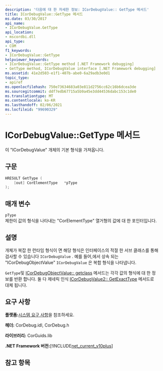 ```yaml
---
description: '다음에 대 한 자세한 정보: ICorDebugValue:: GetType 메서드'
title: ICorDebugValue::GetType 메서드
ms.date: 03/30/2017
api_name:
- ICorDebugValue.GetType
api_location:
- mscordbi.dll
api_type:
- COM
f1_keywords:
- ICorDebugValue::GetType
helpviewer_keywords:
- ICorDebugValue::GetType method [.NET Framework debugging]
- GetType method, ICorDebugValue interface [.NET Framework debugging]
ms.assetid: 41e2d503-e1f1-407b-abe0-6a29adb3e0d1
topic_type:
- apiref
ms.openlocfilehash: 750e73634683a03e811d2756cc62c16b6dcea3de
ms.sourcegitcommit: ddf7edb67715a5b9a45e3dd44536dabc153c1de0
ms.translationtype: MT
ms.contentlocale: ko-KR
ms.lasthandoff: 02/06/2021
ms.locfileid: "99690329"
---
```

# <a name="icordebugvaluegettype-method"></a>ICorDebugValue::GetType 메서드

이 "ICorDebugValue" 개체의 기본 형식을 가져옵니다.  
  
## <a name="syntax"></a>구문  
  
```cpp  
HRESULT GetType (  
    [out] CorElementType   *pType  
);  
```  
  
## <a name="parameters"></a>매개 변수  

 `pType`  
 제한이 값의 형식을 나타내는 "CorElementType" 열거형의 값에 대 한 포인터입니다.  
  
## <a name="remarks"></a>설명  

 개체가 복잡 한 런타임 형식이 면 해당 형식은 인터페이스의 적절 한 서브 클래스를 통해 검사할 수 있습니다 `ICorDebugValue` . 예를 들어,에서 상속 되는 "ICorDebugObjectValue" `ICorDebugValue` 은 복합 형식을 나타냅니다.  
  
 `GetType`및 [ICorDebugObjectValue:: getclass](icordebugobjectvalue-getclass-method.md) 메서드는 각각 값의 형식에 대 한 정보를 반환 합니다. 둘 다 제네릭 인식 [ICorDebugValue2:: GetExactType](icordebugvalue2-getexacttype-method.md) 메서드로 대체 됩니다.  
  
## <a name="requirements"></a>요구 사항  

 **플랫폼:**[시스템 요구 사항](../../get-started/system-requirements.md)을 참조하세요.  
  
 **헤더:** CorDebug.idl, CorDebug.h  
  
 **라이브러리:** CorGuids.lib  
  
 **.NET Framework 버전:**[!INCLUDE[net_current_v10plus](../../../../includes/net-current-v10plus-md.md)]  
  
## <a name="see-also"></a>참고 항목
